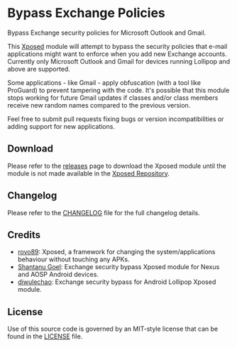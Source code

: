 # Bypass Exchange Policies

Bypass Exchange security policies for Microsoft Outlook and Gmail.

This [Xposed](http://repo.xposed.info/) module will attempt to bypass the security policies that e-mail applications might want to enforce when you add new Exchange accounts. Currently only Microsoft Outlook and Gmail for devices running Lollipop and above are supported.

Some applications - like Gmail - apply obfuscation (with a tool like ProGuard) to prevent tampering with the code. It's possible that this module stops working for future Gmail updates if classes and/or class members receive new random names compared to the previous version.

Feel free to submit pull requests fixing bugs or version incompatibilities or adding support for new applications.

## Download

Please refer to the [releases](https://github.com/rfgamaral/BypassExchangePolicies/releases) page to download the Xposed module until the module is not made available in the [Xposed Repository](http://repo.xposed.info/module-overview).

## Changelog

Please refer to the [CHANGELOG](CHANGELOG.md) file for the full changelog details.

## Credits

 - [rovo89](http://forum.xda-developers.com/member.php?u=4419114): Xposed, a framework for changing the system/applications behaviour without touching any APKs.
 - [Shantanu Goel](https://github.com/shantanugoel): Exchange security bypass Xposed module for Nexus and AOSP Android devices.
 - [diwulechao](https://github.com/diwulechao): Exchange security bypass for Android Lollipop Xposed module.

## License

Use of this source code is governed by an MIT-style license that can be found in the [LICENSE](LICENSE) file.
